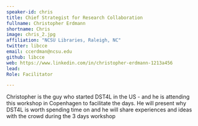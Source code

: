 ```yaml
---
speaker-id: chris
title: Chief Strategist for Research Collaboration
fullname: Christopher Erdmann
shortname: Chris
image: chris_2.jpg
affiliation: "NCSU Libraries, Raleigh, NC"
twitter: libcce
email: ccerdman@ncsu.edu
github: libcce
web: https://www.linkedin.com/in/christopher-erdmann-1213a456
lead: 
Role: Facilitator

---
```


Christopher is the guy who started DST4L in the US - and he is attending this workshop in Copenhagen to facilitate the days.
He will present why DST4L is worth spending time on and he will share experiences and ideas with the crowd during the 3 days workshop
